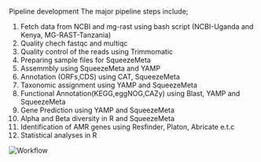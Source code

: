 
Pipeline development
The major pipeline steps include;

1. Fetch data from NCBI and mg-rast using  bash script (NCBI-Uganda and Kenya, MG-RAST-Tanzania)
2. Quality chech fastqc and multiqc
3. Quality control of the reads using Trimmomatic
4. Preparing sample files for SqueezeMeta
5. Assemmbly using SqueezeMeta and YAMP
6. Annotation (ORFs,CDS) using CAT, SqueezeMeta
7. Taxonomic assignment using YAMP and SqueezeMeta 
8. Functional Annotation(KEGG,eggNOG,CAZy) using Blast, YAMP and SqueezeMeta
9. Gene Prediction using YAMP and SqueezeMeta
10. Alpha and Beta diversity in R and SqueezeMeta 
11. Identification of AMR genes using Resfinder, Platon, Abricate e.t.c
12. Statistical analyses in R


![Workflow](https://user-images.githubusercontent.com/85280529/193459253-f47bfed3-01c3-4fce-bf31-c101d124b4cb.png)
